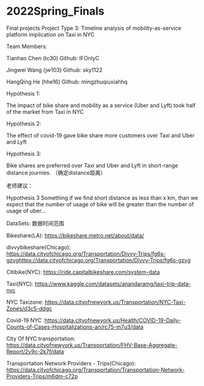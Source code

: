 # 2022Spring_Finals
Final projects
Project Type 3:  Timeline analysis of mobility-as-service platform implication on Taxi in NYC

Team Members:

Tianhao Chen (tc30)    Github: IFOnlyC

Jingwei Wang (jw103)  Github: sky1122

HangQing He (hhe16)  Github: mingzhuqiuxiahhq


Hypothesis 1:

The impact of bike share and mobility as a service (Uber and Lyft) took half of the market from Taxi in NYC

 

Hypothesis 2:

The effect of covid-19 gave bike share more customers over Taxi and Uber and Lyft  

 

Hypothesis 3:

Bike shares are preferred over Taxi and Uber and Lyft in short-range distance journies. （确定distance距离）

老师建议： 

Hypothesis 3 Something if we find short distance as less than x km, than we expect that the number of usage of bike will be greater than the number of usage of uber…


DataSets:
数据时间范围

Bikeshare(LA): https://bikeshare.metro.net/about/data/

divvybikeshare(Chicago): https://data.cityofchicago.org/Transportation/Divvy-Trips/fg6s-gzvghttps://data.cityofchicago.org/Transportation/Divvy-Trips/fg6s-gzvg

Citibike(NYC): https://ride.capitalbikeshare.com/system-data

Taxi(NYC): https://www.kaggle.com/datasets/anandaramg/taxi-trip-data-nyc

NYC Taxizone: https://data.cityofnewyork.us/Transportation/NYC-Taxi-Zones/d3c5-ddgc

Covid-19 NYC :https://data.cityofnewyork.us/Health/COVID-19-Daily-Counts-of-Cases-Hospitalizations-an/rc75-m7u3/data

City Of NYC transportation: https://data.cityofnewyork.us/Transportation/FHV-Base-Aggregate-Report/2v9c-2k7f/data

Transportation Network Providers - Trips(Chicago): https://data.cityofchicago.org/Transportation/Transportation-Network-Providers-Trips/m6dm-c72p

